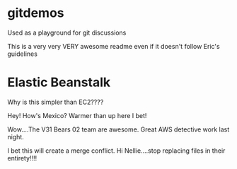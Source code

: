 # gitdemos
Used as a playground for git discussions

This is a very very VERY awesome readme even if it doesn't follow Eric's guidelines


# Elastic Beanstalk

Why is this simpler than EC2????

Hey! How's Mexico? Warmer than up here I bet!

Wow....The V31 Bears 02 team are awesome. Great AWS detective work last night.

I bet this will create a merge conflict. Hi Nellie....stop replacing files in their entirety!!!!
